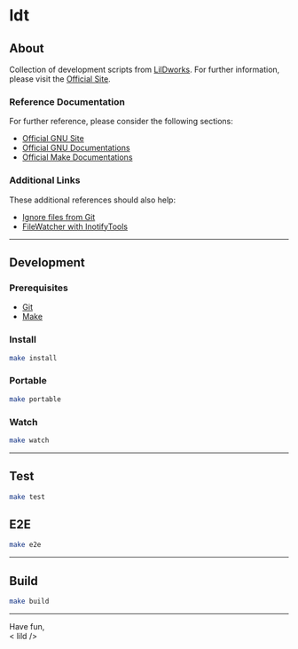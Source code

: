 # ldt

## About

Collection of development scripts from [LilDworks](https://www.lildworks.hu).
For further information, please visit the [Official Site](https://www.lildworks.hu/lildtools/ldt/about.html).

### Reference Documentation

For further reference, please consider the following sections:

* [Official GNU Site](https://www.gnu.org/gnu/gnu.html)
* [Official GNU Documentations](https://www.gnu.org/doc/doc.html)
* [Official Make Documentations](https://www.gnu.org/software/make/manual/make.html)

### Additional Links

These additional references should also help:

* [Ignore files from Git](https://docs.github.com/en/get-started/getting-started-with-git/ignoring-files)
* [FileWatcher with InotifyTools](https://github.com/inotify-tools/inotify-tools)

---

## Development

### Prerequisites

* [Git](https://git-scm.com/download)
* [Make](https://www.gnu.org/software/make/#download)

### Install

```sh
make install
```

### Portable

```sh
make portable
```

### Watch

```sh
make watch
```

---

## Test

```sh
make test
```

## E2E

```sh
make e2e
```

---

## Build

```sh
make build
```

---

Have fun,
  <br>< lild />
